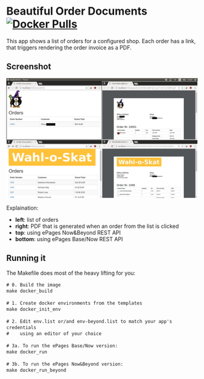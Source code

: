 # Beautiful Order Documents [![Docker Pulls](https://img.shields.io/docker/pulls/oozz/beautiful-order-documents.svg)](https://hub.docker.com/r/oozz/beautiful-order-documents/)

This app shows a list of orders for a configured shop.
Each order has a link, that triggers rendering the order invoice as a PDF.

## Screenshot

![Screenshot of the app](screenshot.png)

Explaination:

* **left**: list of orders
* **right**: PDF that is generated when an order from the list is clicked
* **top**: using ePages Now&Beyond REST API
* **bottom**: using ePages Base/Now REST API

## Running it

The Makefile does most of the heavy lifting for you:

```
# 0. Build the image
make docker_build

# 1. Create docker environments from the templates
make docker_init_env

# 2. Edit env.list or/and env-beyond.list to match your app's credentials
#    using an editor of your choice

# 3a. To run the ePages Base/Now version:
make docker_run

# 3b. To run the ePages Now&Beyond version:
make docker_run_beyond
```
